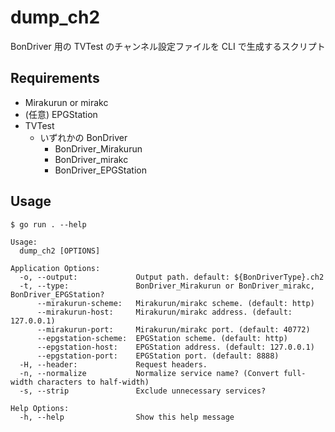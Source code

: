 # dump_ch2

BonDriver 用の TVTest のチャンネル設定ファイルを CLI で生成するスクリプト

## Requirements

- Mirakurun or mirakc
- (任意) EPGStation
- TVTest
  - いずれかの BonDriver
    - BonDriver_Mirakurun
    - BonDriver_mirakc
    - BonDriver_EPGStation

## Usage

```console
$ go run . --help

Usage:
  dump_ch2 [OPTIONS]

Application Options:
  -o, --output:             Output path. default: ${BonDriverType}.ch2
  -t, --type:               BonDriver_Mirakurun or BonDriver_mirakc, BonDriver_EPGStation?
      --mirakurun-scheme:   Mirakurun/mirakc scheme. (default: http)
      --mirakurun-host:     Mirakurun/mirakc address. (default: 127.0.0.1)
      --mirakurun-port:     Mirakurun/mirakc port. (default: 40772)
      --epgstation-scheme:  EPGStation scheme. (default: http)
      --epgstation-host:    EPGStation address. (default: 127.0.0.1)
      --epgstation-port:    EPGStation port. (default: 8888)
  -H, --header:             Request headers.
  -n, --normalize           Normalize service name? (Convert full-width characters to half-width)
  -s, --strip               Exclude unnecessary services?

Help Options:
  -h, --help                Show this help message
```
